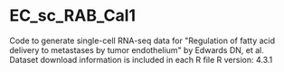 # EC_sc_RAB_Cal1

Code to generate single-cell RNA-seq data for "Regulation of fatty acid delivery to metastases by tumor endothelium" by Edwards DN, et al.
Dataset download information is included in each R file
R version: 4.3.1
